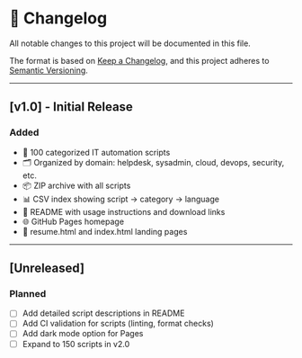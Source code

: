 # 📝 Changelog

All notable changes to this project will be documented in this file.

The format is based on [Keep a Changelog](https://keepachangelog.com/),
and this project adheres to [Semantic Versioning](https://semver.org/).

---

## [v1.0] - Initial Release
### Added
- 💯 100 categorized IT automation scripts
- 🗂 Organized by domain: helpdesk, sysadmin, cloud, devops, security, etc.
- 📦 ZIP archive with all scripts
- 📊 CSV index showing script → category → language
- 📘 README with usage instructions and download links
- 🌐 GitHub Pages homepage
- 🧾 resume.html and index.html landing pages

---

## [Unreleased]
### Planned
- [ ] Add detailed script descriptions in README
- [ ] Add CI validation for scripts (linting, format checks)
- [ ] Add dark mode option for Pages
- [ ] Expand to 150 scripts in v2.0

